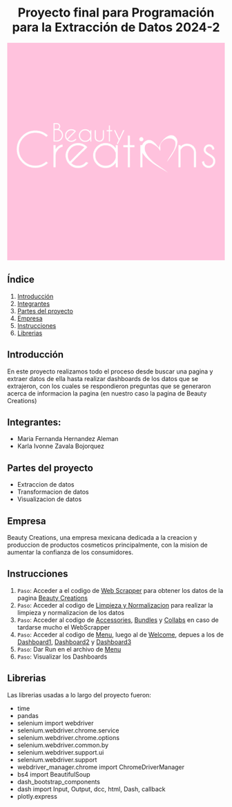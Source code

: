 <h1 align="center"> Proyecto final para Programación para la Extracción de Datos 2024-2 </h1>
   <p align="center">
   <img src="assets/imagenes/bc.png">
   </p>

## Índice
1. [Introducción](#introducción)
2. [Integrantes](#Integrantes)
3. [Partes del proyecto](#Partes-del-proyecto)
4. [Empresa](#Empresa)
6. [Instrucciones](#Instrucciones)
7. [Librerias](#Librerias)

## Introducción
En este proyecto realizamos todo el proceso desde buscar una pagina y extraer datos de ella hasta realizar dashboards de los datos que se extrajeron, con los cuales se respondieron preguntas que se generaron acerca de informacion la pagina (en nuestro caso la pagina de Beauty Creations)

## Integrantes:
- Maria Fernanda Hernandez Aleman
- Karla Ivonne Zavala Bojorquez

## Partes del proyecto
- Extraccion de datos
- Transformacion de datos
- Visualizacion de datos

## Empresa
Beauty Creations, una empresa mexicana dedicada a la creacion y produccion de productos cosmeticos principalmente, con la mision de aumentar la confianza de los consumidores.

## Instrucciones
1. `Paso`: Acceder a el codigo de <a href="Web_Scraping_bc.py">Web Scrapper</a> para obtener los datos de la pagina <a href="https://beautycreationscosmetics.com.mx/">Beauty Creations</a>
2. `Paso`: Acceder al codigo de <a href="Clean_bc.py">Limpieza y Normalizacion</a> para realizar la limpieza y normalizacion de los datos
3. `Paso`: Acceder al codigo de <a href="assets/datasets/Clean_bc_accessories.py">Accessories</a>, <a href="assets/datasets/Clean_bc_bundles.py">Bundles</a> y <a href="assets/datasets/Clean_bc_collabs.py">Collabs</a> en caso de tardarse mucho el WebScrapper
4. `Paso`: Acceder al codigo de <a href="menu.py">Menu</a>, luego al de <a href="welcome.py">Welcome</a>, depues a los de <a href="dashboard_uno.py">Dashboard1</a>, <a href="dashboard_dos.py">Dashboard2</a> y <a href="dashboard_tres.py">Dashboard3</a>
5. `Paso`: Dar Run en el archivo de <a href="menu.py">Menu</a>
6. `Paso`: Visualizar los Dashboards



## Librerias
Las librerias usadas a lo largo del proyecto fueron:
- time
- pandas
- selenium import webdriver
- selenium.webdriver.chrome.service
- selenium.webdriver.chrome.options
- selenium.webdriver.common.by
- selenium.webdriver.support.ui
- selenium.webdriver.support
- webdriver_manager.chrome import ChromeDriverManager
- bs4 import BeautifulSoup
- dash_bootstrap_components
- dash import Input, Output, dcc, html, Dash, callback
- plotly.express



